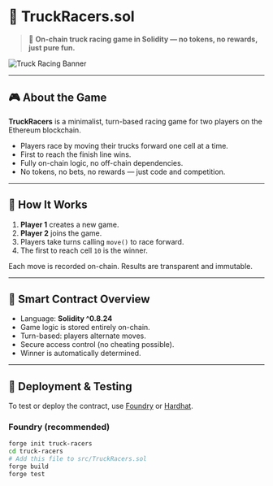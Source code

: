 # 🚚 TruckRacers.sol  

> 🏁 **On-chain truck racing game in Solidity — no tokens, no rewards, just pure fun.**

![Truck Racing Banner](https://user-images.githubusercontent.com/your-banner-image.jpg) <!-- можешь заменить или удалить -->

---    

## 🎮 About the Game

**TruckRacers** is a minimalist, turn-based racing game for two players on the Ethereum blockchain.
  
- Players race by moving their trucks forward one cell at a time. 
- First to reach the finish line wins.
- Fully on-chain logic, no off-chain dependencies.    
- No tokens, no bets, no rewards — just code and competition.

---

## 🔧 How It Works

1. **Player 1** creates a new game.
2. **Player 2** joins the game.
3. Players take turns calling `move()` to race forward.
4. The first to reach cell `10` is the winner.

Each move is recorded on-chain. Results are transparent and immutable.

---

## 🧠 Smart Contract Overview

- Language: **Solidity ^0.8.24**
- Game logic is stored entirely on-chain.
- Turn-based: players alternate moves.
- Secure access control (no cheating possible).
- Winner is automatically determined.

---

## 🚀 Deployment & Testing

To test or deploy the contract, use [Foundry](https://book.getfoundry.sh/) or [Hardhat](https://hardhat.org/).

### Foundry (recommended)

```bash
forge init truck-racers
cd truck-racers
# Add this file to src/TruckRacers.sol
forge build
forge test
